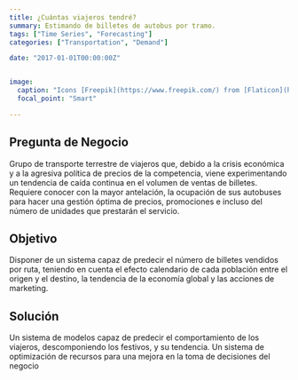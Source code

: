 ```yaml
---
title: ¿Cuántas viajeros tendré?
summary: Estimando de billetes de autobus por tramo.
tags: ["Time Series", "Forecasting"]
categories: ["Transportation", "Demand"]

date: "2017-01-01T00:00:00Z"


image:
  caption: "Icons [Freepik](https://www.freepik.com/) from [Flaticon](https://www.flaticon.com/)"
  focal_point: "Smart"

---
```



## Pregunta de Negocio

Grupo de transporte terrestre de viajeros que, debido a la crisis económica y a la agresiva política de precios de la competencia, viene experimentando un tendencia de caída continua en el volumen de ventas de billetes. Requiere conocer con la mayor antelación, la ocupación de sus autobuses para hacer una gestión óptima de precios, promociones e incluso del número de unidades que prestarán el servicio.



## Objetivo

Disponer de un sistema capaz de predecir el número de billetes vendidos por ruta, teniendo en cuenta el efecto calendario de cada población entre el origen y el destino, la tendencia de la economía global y las acciones de marketing.



  
## Solución

Un sistema de modelos capaz de predecir el comportamiento de los viajeros, descomponiendo los festivos, y su tendencia.
Un sistema de optimización de recursos para una mejora en la toma de decisiones del negocio